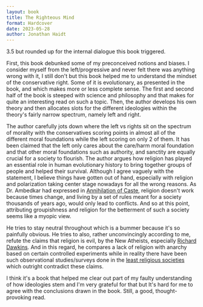 ```yaml
---
layout: book
title: The Righteous Mind
format: Hardcover
date: 2023-05-28
author: Jonathan Haidt
---
```


3.5 but rounded up for the internal dialogue this book triggered.

First, this book debunked some of my preconceived notions and biases. I consider myself from the left/progressive and never felt there was anything wrong with it, I still don't but this book helped me to understand the mindset of the conservative right. Some of it is evolutionary, as presented in the book, and which makes more or less complete sense. The first and second half of the book is steeped with science and philosophy and that makes for quite an interesting read on such a topic. Then, the author develops his own theory and then allocates slots for the different ideologies within the theory's fairly narrow spectrum, namely left and right.

The author carefully jots down where the left vs rights sit on the spectrum of morality with the conservatives scoring points in almost all of the different moral foundations while the left scoring on only 2 of them. It has been claimed that the left only cares about the care/harm moral foundation and that other moral foundations such as authority, and sanctity are equally crucial for a society to flourish. The author argues how religion has played an essential role in human evolutionary history to bring together groups of people and helped their survival. Although I agree vaguely with the statement, I believe things have gotten out of hand, especially with religion and polarization taking center stage nowadays for all the wrong reasons. As Dr. Ambedkar had expressed in [Annihilation of Caste](/reading/annihilation-of-caste), religion doesn't work because times change, and living by a set of rules meant for a society thousands of years ago, would only lead to conflicts. And so at this point, attributing groupishness and religion for the betterment of such a society seems like a myopic view.

He tries to stay neutral throughout which is a bummer because it's so painfully obvious. He tries to also, rather unconvincingly according to me, refute the claims that religion is evil, by the New Atheists, especially [Richard Dawkins](/reading/the-god-delusion). And in this regard, he compares a lack of religion with anarchy based on certain controlled experiments while in reality there have been such observational studies/surveys done in the [least religious societies](/reading/society-without-god) which outright contradict these claims.

I think it's a book that helped me clear out part of my faulty understanding of how ideologies stem and I'm very grateful for that but It's hard for me to agree with the conclusions drawn in the book. Still, a good, thought-provoking read.
